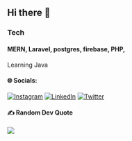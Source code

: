## Hi there 👋 

### Tech
#### MERN, Laravel, postgres, firebase, PHP, 
Learning Java 

#### 🌐 Socials:
[![Instagram](https://img.shields.io/badge/Instagram-%23E4405F.svg?logo=Instagram&logoColor=white)](https://www.instagram.com/yobuir/) [![LinkedIn](https://img.shields.io/badge/LinkedIn-%230077B5.svg?logo=linkedin&logoColor=white)](https://linkedin.com/in/yobu) [![Twitter](https://img.shields.io/badge/Twitter-%231DA1F2.svg?logo=Twitter&logoColor=white)](https://twitter.com/yobuir) 

#### ✍️ Random Dev Quote
![](https://quotes-github-readme.vercel.app/api?type=horizontal&theme=radical)
 
